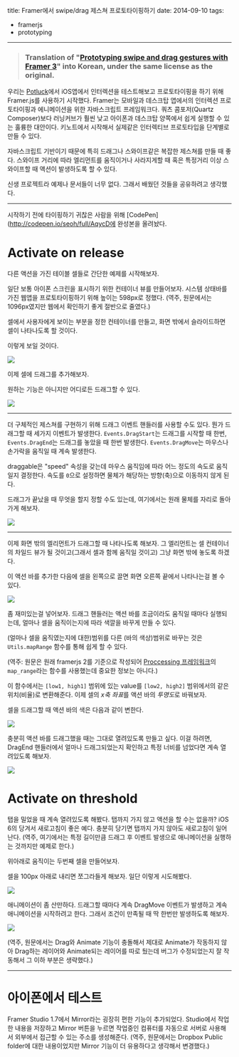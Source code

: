 title: Framer에서 swipe/drag 제스쳐 프로토타이핑하기
date: 2014-09-10
tags:
- framerjs
- prototyping
---

> ### Translation of "[Prototyping swipe and drag gestures with Framer 3](https://medium.com/@gem_ray/prototyping-swipe-and-drag-gestures-with-framer-3-2e405d50b600)" into Korean, under the same license as the original.

우리는 [Potluck](https://www.potluck.it/)에서 iOS앱에서 인터렉션을 테스트해보고 프로토타이핑을 하기 위해 Framer.js를 사용하기 시작했다. Framer는 모바일과 데스크탑 앱에서의 인터렉션 프로토타이핑과 에니메이션을 위한 자바스크립트 프레임워크다. 쿼츠 콤포저(Quartz Composer)보다 러닝커브가 훨씬 낮고 아이폰과 데스크탑 양쪽에서 쉽게 실행할 수 있는 훌륭한 대안이다. 키노트에서 시작해서 실제같은 인터렉티브 프로토타입을 단계별로 만들 수 있다.

자바스크립트 기반이기 때문에 특히 드래그나 스와이프같은 복잡한 제스쳐를 만들 때 좋다. 스와이프 거리에 따라 엘리먼트를 움직이거나 사라지게할 때 혹은 특정거리 이상 스와이프할 때 액션이 발생하도록 할 수 있다.

신생 프로젝트라 예제나 문서들이 너무 없다. 그래서 배웠던 것들을 공유하려고 생각했다.

---

시작하기 전에 타이핑하기 귀찮은 사람을 위해 [CodePen](http://codepen.io/seoh/full/AqycD에 완성본을 올려놨다.

# Activate on release
다른 액션을 가진 테이블 셀들로 간단한 예제를 시작해보자.

일단 보통 아이폰 스크린을 표시하기 위한 컨테이너 뷰를 만들어보자. 시스템 상태바를 가진 웹앱을 프로토타이핑하기 위해 높이는 598px로 정했다. (역주, 원문에서는 1096px였지만 웹에서 확인하기 좋게 절반으로 줄였다.)

<p data-height="630" data-theme-id="0" data-slug-hash="teAkE" data-default-tab="js" data-user="seoh" class='codepen'></p>

셀에서 사용자에게 보이는 부분을 정한 컨테이너를 만들고, 화면 밖에서 슬라이드하면 셀이 나타나도록 할 것이다.

<p data-height="630" data-theme-id="0" data-slug-hash="hrvAG" data-default-tab="js" data-user="seoh" class='codepen'></p>

이렇게 보일 것이다.

![](/images/prototyping-swipe-and-drag-gestures-with-framer-3/1.png)

이제 셀에 드래그를 추가해보자.

<p data-height="630" data-theme-id="0" data-slug-hash="lqmjo" data-default-tab="js" data-user="seoh" class='codepen'></p>

원하는 기능은 아니지만 어디로든 드래그할 수 있다.

![](/images/prototyping-swipe-and-drag-gestures-with-framer-3/2.gif)

---

더 구체적인 제스쳐를 구현하기 위해 드래그 이벤트 핸들러를 사용할 수도 있다. 뭔가 드래그할 때 세가지 이벤트가 발생한다. `Events.DragStart`는 드래그를 시작할 때 한번, `Events.DragEnd`는 드래그를 놓았을 때 한번 발생한다. `Events.DragMove`는 마우스나 손가락을 움직일 때 계속 발생한다.

draggable은 "speed" 속성을 갖는데 마우스 움직임에 따라 어느 정도의 속도로 움직일지 결정한다. 속도를 `0`으로 설정하면 물체가 해당하는 방향(축)으로 이동하지 않게 된다.

<p data-height="630" data-theme-id="0" data-slug-hash="DKtdp" data-default-tab="js" data-user="seoh" class='codepen'></p>

드래그가 끝났을 때 무엇을 할지 정할 수도 있는데, 여기에서는 원래 물체를 자리로 돌아가게 해보자.

<p data-height="630" data-theme-id="0" data-slug-hash="GHwLo" data-default-tab="js" data-user="seoh" class='codepen'></p>

![](/images/prototyping-swipe-and-drag-gestures-with-framer-3/3.gif)

---

이제 화면 밖의 엘리먼트가 드래그할 때 나타나도록 해보자. 그 엘리먼트는 셀 컨테이너의 차일드 뷰가 될 것이고(그래서 셀과 함께 움직일 것이고) 그냥 화면 밖에 놓도록 하겠다.

<p data-height="630" data-theme-id="0" data-slug-hash="liKwL" data-default-tab="js" data-user="seoh" class='codepen'></p>

이 액션 바를 추가한 다음에 셀을 왼쪽으로 끌면 화면 오른쪽 끝에서 나타나는걸 볼 수 있다.

![](/images/prototyping-swipe-and-drag-gestures-with-framer-3/4.gif)

좀 재미있는걸 넣어보자. 드래그 핸들러는 액션 바를 조금이라도 움직일 때마다 실행되는데, 얼마나 셀을 움직이는지에 따라 색깔을 바꾸게 만들 수 있다.

(얼마나 셀을 움직였는지에 대한)범위를 다른 (바의 색상)범위로 바꾸는 것은 `Utils.mapRange` 함수를 통해 쉽게 할 수 있다.

(역주: 원문은 원래 framerjs 2를 기준으로 작성되어 [Proccessing 프레임워크](http://processing.org/)의 `map_range`라는 함수를 사용했는데 중요한 정보는 아니다.)

이 함수에서는 `[low1, high1]` 범위에 있는 value를 `[low2, high2]` 범위에서의 같은 위치(비율)로 변환해준다. 이제 셀의 *x축 좌표*를 액션 바의 *투명도*로 바꿔보자.

<p data-height="630" data-theme-id="0" data-slug-hash="DHBev" data-default-tab="js" data-user="seoh" class='codepen'></p>

셀을 드래그할 때 액션 바의 색은 다음과 같이 변한다.

![](/images/prototyping-swipe-and-drag-gestures-with-framer-3/5.gif)

충분히 액션 바를 드래그했을 때는 그대로 열려있도록 만들고 싶다. 이걸 하려면, DragEnd 핸들러에서 얼마나 드래그되었는지 확인하고 특정 너비를 넘었다면 계속 열려있도록 해보자.

<p data-height="630" data-theme-id="0" data-slug-hash="qCdrl" data-default-tab="js" data-user="seoh" class='codepen'></p>

![](/images/prototyping-swipe-and-drag-gestures-with-framer-3/6.gif)


# Activate on threshold

탭을 밀었을 때 계속 열려있도록 해봤다. 탭까지 가지 않고 액션을 할 수는 없을까? iOS 6의 당겨서 새로고침이 좋은 예다. 충분히 당기면 탭까지 가지 않아도 새로고침이 일어난다. (역주, 여기에서는 특정 길이만큼 드래그 후 이벤트 발생으로 애니메이션을 실행하는 것까지만 예제로 한다.)

위아래로 움직이는 두번째 셀을 만들어보자.

<p data-height="630" data-theme-id="0" data-slug-hash="udyBe" data-default-tab="js" data-user="seoh" class='codepen'></p>

셀을 100px 아래로 내리면 쪼그라들게 해보자. 일단 이렇게 시도해봤다.

<p data-height="630" data-theme-id="0" data-slug-hash="ekgDo" data-default-tab="js" data-user="seoh" class='codepen'></p>

![](/images/prototyping-swipe-and-drag-gestures-with-framer-3/7.gif)

애니메이션이 좀 산만하다. 드래그할 때마다 계속 DragMove 이벤트가 발생하고 계속 애니메이션을 시작하려고 한다. 그래서 조건이 만족될 때 딱 한번만 발생하도록 해보자.

<p data-height="630" data-theme-id="0" data-slug-hash="trboC" data-default-tab="js" data-user="seoh" class='codepen'></p>

![](/images/prototyping-swipe-and-drag-gestures-with-framer-3/8.gif)

(역주, 원문에서는 Drag와 Animate 기능이 충돌해서 제대로 Animate가 작동하지 않아 Drag하는 레이어와 Animate되는 레이어를 따로 뒀는데 버그가 수정되었는지 잘 작동해서 그 이하 부분은 생략했다.)

---

# 아이폰에서 테스트

Framer Studio 1.7에서 Mirror라는 굉장히 편한 기능이 추가되었다. Studio에서 작업한 내용을 저장하고 Mirror 버튼을 누르면 작업중인 컴퓨터를 자동으로 서버로 사용해서 외부에서 접근할 수 있는 주소를 생성해준다. (역주, 원문에서는 Dropbox Public folder에 대한 내용이었지만 Mirror 기능이 더 유용하다고 생각해서 변경했다.)

<script async src="http://codepen.io/assets/embed/ei.js"></script>